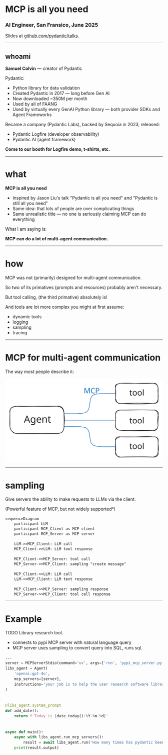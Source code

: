 # MCP is all you need

### AI Engineer, San Fransico, June 2025

Slides at [github.com/pydantic/talks](https://github.com/pydantic/talks).

---

## whoami

**Samuel Colvin** — creator of Pydantic

Pydantic:
* Python library for data validation
* Created Pydantic in 2017 — long before Gen AI
* Now downloaded ~350M per month
* Used by all of FAANG
* Used by virtually every GenAI Python library — both provider SDKs and Agent Frameworks

Became a company (Pydantic Labs), backed by Sequoia in 2023, released:
* Pydantic Logfire (developer observability)
* Pydantic AI (agent framework)

**Come to our booth for Logfire demo, t-shirts, etc.**

---

# what

**MCP is all you need**

* Inspired by Jason Liu's talk "Pydantic is all you need" and "Pydantic is still all you need"
* Same idea: that lots of people are over complicating things
* Same unrealistic title — no one is seriously claiming MCP can do everything

What I am saying is:

**MCP can do a lot of multi-agent communication.**

---

# how

MCP was not (primarily) designed for multi-agent communication.

So two of its primatives (prompts and resources) probably aren't necessary.

But tool calling, (the third primative) absolutely is!

And tools are lot more complex you might at first assume:
* dynamic tools
* logging
* sampling
* tracing

---

# MCP for multi-agent communication

The way most people describe it:

![Agents with MCP](images/agents-with-mcp.svg)

---

# sampling

Give servers the ability to make requests to LLMs via the client.

(Powerful feature of MCP, but not widely supported*)


```mermaid
sequenceDiagram
    participant LLM
    participant MCP_Client as MCP client
    participant MCP_Server as MCP server

    LLM->>MCP_Client: LLM call
    MCP_Client->>LLM: LLM tool response

    MCP_Client->>MCP_Server: tool call
    MCP_Server->>MCP_Client: sampling "create message"

    MCP_Client->>LLM: LLM call
    LLM->>MCP_Client: LLM text response

    MCP_Client->>MCP_Server: sampling response
    MCP_Server->>MCP_Client: tool call response
```

---

# Example

TODO Library research tool.
* connects to pypi MCP server with natural language query
* MCP server uses sampling to convert query into SQL, runs sql.

```py
...
server = MCPServerStdio(command='uv', args=['run', 'pypi_mcp_server.py'])
libs_agent = Agent(
    'openai:gpt-4o',
    mcp_servers=[server],
    instructions='your job is to help the user research software libraries and packages using the tools provided',
)


@libs_agent.system_prompt
def add_date():
    return f'Today is {date.today():%Y-%m-%d}'


async def main():
    async with libs_agent.run_mcp_servers():
        result = await libs_agent.run('How many times has pydantic been downloaded this year')
    print(result.output)
```
